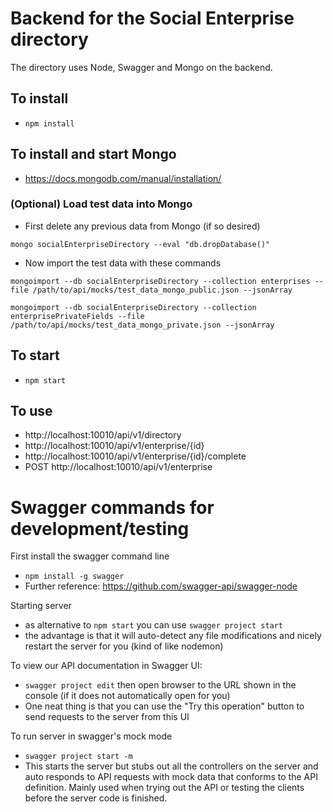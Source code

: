 # Backend for the Social Enterprise directory

The directory uses Node, Swagger and Mongo on the backend.

## To install
* `npm install`

## To install and start Mongo
* https://docs.mongodb.com/manual/installation/

### (Optional) Load test data into Mongo
* First delete any previous data from Mongo (if so desired)

 `mongo socialEnterpriseDirectory --eval "db.dropDatabase()"`
* Now import the test data with these commands

 `mongoimport --db socialEnterpriseDirectory --collection enterprises --file /path/to/api/mocks/test_data_mongo_public.json --jsonArray`

 `mongoimport --db socialEnterpriseDirectory --collection enterprisePrivateFields --file /path/to/api/mocks/test_data_mongo_private.json --jsonArray`

## To start
* `npm start`

## To use
* http://localhost:10010/api/v1/directory
* http://localhost:10010/api/v1/enterprise/{id}
* http://localhost:10010/api/v1/enterprise/{id}/complete
* POST http://localhost:10010/api/v1/enterprise



# Swagger commands for development/testing
First install the swagger command line
* `npm install -g swagger`
* Further reference: https://github.com/swagger-api/swagger-node

Starting server
* as alternative to `npm start` you can use `swagger project start`
* the advantage is that it will auto-detect any file modifications and nicely restart the server for you (kind of like nodemon)

To view our API documentation in Swagger UI:
* `swagger project edit` then open browser to the URL shown in the console (if it does not automatically open for you)
* One neat thing is that you can use the "Try this operation" button to send requests to the server from this UI

To run server in swagger's mock mode
* `swagger project start -m`
* This starts the server but stubs out all the controllers on the server and auto responds to API requests with mock data that conforms to the API definition. Mainly used when trying out the API or testing the clients before the server code is finished.
